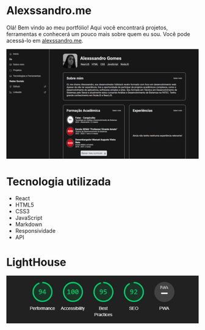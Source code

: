 # Alexssandro.me

Olá! Bem vindo ao meu portfólio! Aqui você encontrará projetos, ferramentas e conhecerá um pouco mais sobre quem eu sou. Você pode acessá-lo em [alexssandro.me](https://alexssandro-me.vercel.app/).

![](./public/screenshot.PNG)

# Tecnologia utilizada

- React
- HTML5
- CSS3
- JavaScript
- Markdown
- Responsividade
- API

# LightHouse

![](./public/lighthouse.PNG)

